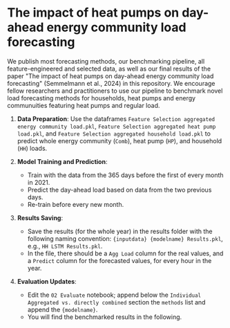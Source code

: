 # The impact of heat pumps on day-ahead energy community load forecasting

We publish most forecasting methods, our benchmarking pipeline, all feature-engineered and selected data, as well as our final results of the paper "The impact of heat pumps on day-ahead energy community load forecasting" (Semmelmann et al., 2024) in this repository. We encourage fellow researchers and practitioners to use our pipeline to benchmark novel load forecasting methods for households, heat pumps and energy communuities featuring heat pumps and regular load. 


1. **Data Preparation**: Use the dataframes `Feature Selection aggregated energy community load.pkl`, `Feature Selection aggregated heat pump load.pkl`, and `Feature Selection aggregated household load.pkl` to predict whole energy community (`Comb`), heat pump (`HP`), and household (`HH`) loads.

2. **Model Training and Prediction**:
    - Train with the data from the 365 days before the first of every month in 2021.
    - Predict the day-ahead load based on data from the two previous days.
    - Re-train before every new month.

3. **Results Saving**:
    - Save the results (for the whole year) in the results folder with the following naming convention: `{inputdata} {modelname} Results.pkl`, e.g., `HH LSTM Results.pkl`.
    - In the file, there should be a `Agg Load` column for the real values, and a `Predict` column for the forecasted values, for every hour in the year.

4. **Evaluation Updates**:
    - Edit the `02 Evaluate` notebook; append below the `Individual Aggregated vs. directly combined` section the `methods` list and append the `{modelname}`.
    - You will find the benchmarked results in the following.
